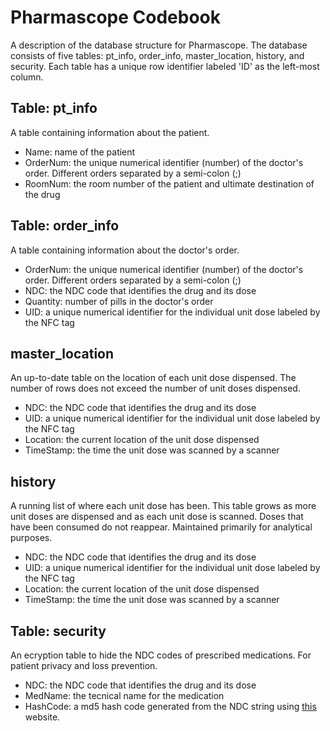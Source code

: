 # Pharmascope Codebook 
A description of the database structure for Pharmascope. The database consists of five tables: pt_info, order_info, master_location, history, and security. Each table has a unique row identifier labeled 'ID' as the left-most column.

## Table: pt_info
A table containing information about the patient.
+ Name: name of the patient
+ OrderNum: the unique numerical identifier (number) of the doctor's order. Different orders separated by a semi-colon (;)
+ RoomNum: the room number of the patient and ultimate destination of the drug

## Table: order_info
A table containing information about the doctor's order.
+ OrderNum: the unique numerical identifier (number) of the doctor's order. Different orders separated by a semi-colon (;)
+ NDC: the NDC code that identifies the drug and its dose
+ Quantity: number of pills in the doctor's order
+ UID: a unique numerical identifier for the individual unit dose labeled by the NFC tag

## master_location
An up-to-date table on the location of each unit dose dispensed. The number of rows does not exceed the number of unit doses dispensed.
+ NDC: the NDC code that identifies the drug and its dose
+ UID: a unique numerical identifier for the individual unit dose labeled by the NFC tag
+ Location: the current location of the unit dose dispensed
+ TimeStamp: the time the unit dose was scanned by a scanner

## history
A running list of where each unit dose has been. This table grows as more unit doses are dispensed and as each unit dose is scanned. Doses that have been consumed do not reappear. Maintained primarily for analytical purposes.
+ NDC: the NDC code that identifies the drug and its dose
+ UID: a unique numerical identifier for the individual unit dose labeled by the NFC tag
+ Location: the current location of the unit dose dispensed
+ TimeStamp: the time the unit dose was scanned by a scanner

## Table: security
An ecryption table to hide the NDC codes of prescribed medications. For patient privacy and loss prevention.
+ NDC: the NDC code that identifies the drug and its dose
+ MedName: the tecnical name for the medication
+ HashCode: a md5 hash code generated from the NDC string using [this](https://www.md5hashgenerator.com/) website.
